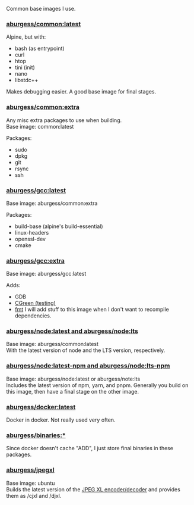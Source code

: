 Common base images I use.

### [aburgess/common:latest](https://hub.docker.com/r/aburgess/latest)

Alpine, but with:
* bash (as entrypoint)
* curl
* htop
* tini (init)
* nano
* libstdc++

Makes debugging easier. A good base image for final stages.

### [aburgess/common:extra](https://hub.docker.com/r/aburgess/extra)

Any misc extra packages to use when building.  
Base image: common:latest

Packages:
* sudo
* dpkg
* git
* rsync
* ssh

### [aburgess/gcc:latest](https://hub.docker.com/r/aburgess/gcc)

Base image: aburgess/common:extra

Packages:
* build-base (alpine's build-essential)
* linux-headers
* openssl-dev
* cmake

### [aburgess/gcc:extra](https://hub.docker.com/r/aburgess/gcc)

Base image: aburgess/gcc:latest

Adds:
* GDB
* [CGreen (testing)](https://github.com/cgreen-devs/cgreen)
* [fmt](https://github.com/fmtlib/fmt)
I will add stuff to this image when I don't want to recompile dependencies.

### [aburgess/node:latest and aburgess/node:lts](https://hub.docker.com/r/aburgess/node)

Base image: aburgess/common:latest  
With the latest version of node and the LTS version, respectively.

### [aburgess/node:latest-npm and aburgess/node:lts-npm](https://hub.docker.com/r/aburgess/node)

Base image: aburgess/node:latest or aburgess/note:lts  
Includes the latest version of npm, yarn, and pnpm.
Generally you build on this image, then have a final stage on the other image.

### [aburgess/docker:latest](https://hub.docker.com/r/aburgess/docker)

Docker in docker. Not really used very often.

### [aburgess/binaries:*](https://hub.docker.com/r/aburgess/binaries)

Since docker doesn't cache "ADD", I just store final binaries in these packages.

### [aburgess/jpegxl](https://hub.docker.com/r/aburgess/jpegxl)

Base image: ubuntu  
Builds the latest version of the [JPEG XL encoder/decoder](https://gitlab.com/wg1/jpeg-xl/) and provides them as /cjxl and /djxl.
